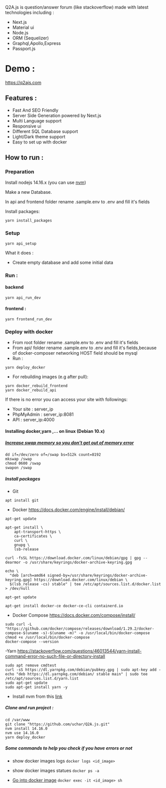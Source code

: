Q2A.js is question/answer forum (like stackoverflow) made with latest technologies including :
- Next.js
- Material ui
- Node.js
- ORM (Sequelizer) 
- Graphql,Apollo,Express
- Passport.js 

# Demo : 

https://q2ajs.com

## Features :

- Fast And SEO Friendly
- Server Side Generation powered by Next.js
- Multi Language support
- Responsive ui
- Different SQL Database support 
- Light/Dark theme support
- Easy to set up with docker



## How to run :
### Preparation
Install nodejs 14.16.x (you can use [nvm](https://github.com/coreybutler/nvm-windows/releases))

Make a new Database.

In api and frontend folder rename .sample.env to .env and fill it's fields

Install packages:

```
yarn install_packages
```

### Setup 

```
yarn api_setup
```

What it does : 

- Create empty database and add some initial data 

### Run :
#### backend
```
yarn api_run_dev
```

#### frontend :
```
yarn frontend_run_dev
```
### Deploy with docker 

- From root folder rename .sample.env to .env and fill it's fields
- From api/ folder rename .sample.env to .env and fill it's fields,because of docker-composer networking  HOST field should be mysql
- Run :
```
yarn deploy_docker
```
- For rebuilding images (e.g after pull):
```
yarn docker_rebuild_frontend
yarn docker_rebuild_api
```
If there is no error you can access your site with followings:
- Your site :  server_ip 
- PhpMyAdmin : server_ip:8081
- API : server_ip:4000

#### Installing docker,yarn ,... on linux (Debian 10.x)

##### [Increase swap memory so you don't get out of memory error](https://serverfault.com/questions/218122/how-do-i-increase-swap-memory-in-debian)

```
dd if=/dev/zero of=/swap bs=512k count=8192
mkswap /swap
chmod 0600 /swap
swapon /swap
```

##### Install packages

- Git 

``` apt install git ```

- Docker  https://docs.docker.com/engine/install/debian/
``` 
apt-get update

apt-get install \
    apt-transport-https \
    ca-certificates \
    curl \
    gnupg \
    lsb-release

curl -fsSL https://download.docker.com/linux/debian/gpg | gpg --dearmor -o /usr/share/keyrings/docker-archive-keyring.gpg

echo \
  "deb [arch=amd64 signed-by=/usr/share/keyrings/docker-archive-keyring.gpg] https://download.docker.com/linux/debian \
  $(lsb_release -cs) stable" | tee /etc/apt/sources.list.d/docker.list > /dev/null

apt-get update

apt-get install docker-ce docker-ce-cli containerd.io

``` 

- Docker Compose https://docs.docker.com/compose/install/
``` 
sudo curl -L "https://github.com/docker/compose/releases/download/1.29.2/docker-compose-$(uname -s)-$(uname -m)" -o /usr/local/bin/docker-compose
chmod +x /usr/local/bin/docker-compose
docker-compose --version
```

-Yarn https://stackoverflow.com/questions/46013544/yarn-install-command-error-no-such-file-or-directory-install
```
sudo apt remove cmdtest 
curl -sS https://dl.yarnpkg.com/debian/pubkey.gpg | sudo apt-key add -
echo "deb https://dl.yarnpkg.com/debian/ stable main" | sudo tee /etc/apt/sources.list.d/yarn.list
sudo apt-get update
sudo apt-get install yarn -y
```

- Install nvm from this [link](https://github.com/nvm-sh/nvm)

##### Clone and run project : 
```
cd /var/www
git clone "https://github.com/uchar/Q2A.js.git"
nvm install 14.16.0
nvm use 14.16.0
yarn deploy_docker
```

##### Some commands to help you check if you have errors or not

- show docker images logs
```docker logs <id_image>```

- show docker images statues
```docker ps -a```

- [Go into docker image](https://stackoverflow.com/questions/30172605/how-do-i-get-into-a-docker-containers-shell)
```docker exec -it <id_image> sh```







